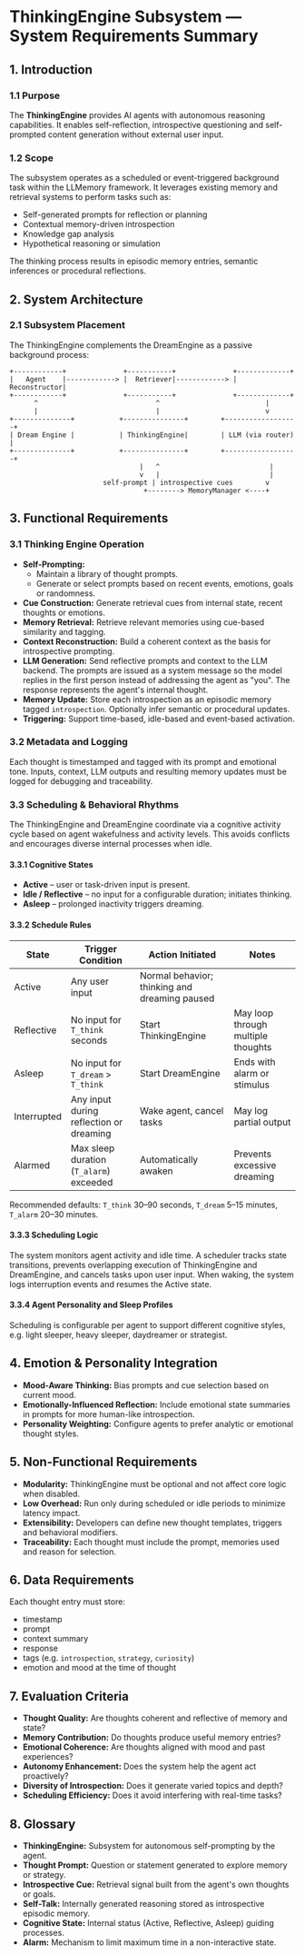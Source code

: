 # ThinkingEngine Subsystem — System Requirements Summary

## 1. Introduction

### 1.1 Purpose
The **ThinkingEngine** provides AI agents with autonomous reasoning capabilities. It enables self-reflection, introspective questioning and self-prompted content generation without external user input.

### 1.2 Scope
The subsystem operates as a scheduled or event-triggered background task within the LLMemory framework. It leverages existing memory and retrieval systems to perform tasks such as:
- Self-generated prompts for reflection or planning
- Contextual memory-driven introspection
- Knowledge gap analysis
- Hypothetical reasoning or simulation

The thinking process results in episodic memory entries, semantic inferences or procedural reflections.

## 2. System Architecture

### 2.1 Subsystem Placement
The ThinkingEngine complements the DreamEngine as a passive background process:

```
+------------+              +-----------+              +-------------+
|   Agent    |------------> |  Retriever|------------> | Reconstructor|
+------------+              +-----------+              +-------------+
      ^                             ^                          |
      |                             |                          v
+--------------+           +---------------+        +------------------+
| Dream Engine |           | ThinkingEngine|        | LLM (via router) |
+--------------+           +---------------+        +------------------+
                                |   ^                           |
                                v   |                           |
                       self-prompt | introspective cues        v
                                 +--------> MemoryManager <----+
```

## 3. Functional Requirements

### 3.1 Thinking Engine Operation
- **Self-Prompting:**
  - Maintain a library of thought prompts.
  - Generate or select prompts based on recent events, emotions, goals or randomness.
- **Cue Construction:** Generate retrieval cues from internal state, recent thoughts or emotions.
- **Memory Retrieval:** Retrieve relevant memories using cue-based similarity and tagging.
- **Context Reconstruction:** Build a coherent context as the basis for introspective prompting.
- **LLM Generation:** Send reflective prompts and context to the LLM backend. The
  prompts are issued as a system message so the model replies in the first
  person instead of addressing the agent as "you". The response represents the
  agent's internal thought.
- **Memory Update:** Store each introspection as an episodic memory tagged `introspection`. Optionally infer semantic or procedural updates.
- **Triggering:** Support time-based, idle-based and event-based activation.

### 3.2 Metadata and Logging
Each thought is timestamped and tagged with its prompt and emotional tone. Inputs, context, LLM outputs and resulting memory updates must be logged for debugging and traceability.

### 3.3 Scheduling & Behavioral Rhythms
The ThinkingEngine and DreamEngine coordinate via a cognitive activity cycle based on agent wakefulness and activity levels. This avoids conflicts and encourages diverse internal processes when idle.

#### 3.3.1 Cognitive States
- **Active** – user or task-driven input is present.
- **Idle / Reflective** – no input for a configurable duration; initiates thinking.
- **Asleep** – prolonged inactivity triggers dreaming.

#### 3.3.2 Schedule Rules
| State | Trigger Condition | Action Initiated | Notes |
|-------|------------------|-----------------|-------|
| Active | Any user input | Normal behavior; thinking and dreaming paused | |
| Reflective | No input for `T_think` seconds | Start ThinkingEngine | May loop through multiple thoughts |
| Asleep | No input for `T_dream` > `T_think` | Start DreamEngine | Ends with alarm or stimulus |
| Interrupted | Any input during reflection or dreaming | Wake agent, cancel tasks | May log partial output |
| Alarmed | Max sleep duration (`T_alarm`) exceeded | Automatically awaken | Prevents excessive dreaming |

Recommended defaults: `T_think` 30–90 seconds, `T_dream` 5–15 minutes, `T_alarm` 20–30 minutes.

#### 3.3.3 Scheduling Logic
The system monitors agent activity and idle time. A scheduler tracks state transitions, prevents overlapping execution of ThinkingEngine and DreamEngine, and cancels tasks upon user input. When waking, the system logs interruption events and resumes the Active state.

#### 3.3.4 Agent Personality and Sleep Profiles
Scheduling is configurable per agent to support different cognitive styles, e.g. light sleeper, heavy sleeper, daydreamer or strategist.

## 4. Emotion & Personality Integration
- **Mood-Aware Thinking:** Bias prompts and cue selection based on current mood.
- **Emotionally-Influenced Reflection:** Include emotional state summaries in prompts for more human-like introspection.
- **Personality Weighting:** Configure agents to prefer analytic or emotional thought styles.

## 5. Non-Functional Requirements
- **Modularity:** ThinkingEngine must be optional and not affect core logic when disabled.
- **Low Overhead:** Run only during scheduled or idle periods to minimize latency impact.
- **Extensibility:** Developers can define new thought templates, triggers and behavioral modifiers.
- **Traceability:** Each thought must include the prompt, memories used and reason for selection.

## 6. Data Requirements
Each thought entry must store:
- timestamp
- prompt
- context summary
- response
- tags (e.g. `introspection`, `strategy`, `curiosity`)
- emotion and mood at the time of thought

## 7. Evaluation Criteria
- **Thought Quality:** Are thoughts coherent and reflective of memory and state?
- **Memory Contribution:** Do thoughts produce useful memory entries?
- **Emotional Coherence:** Are thoughts aligned with mood and past experiences?
- **Autonomy Enhancement:** Does the system help the agent act proactively?
- **Diversity of Introspection:** Does it generate varied topics and depth?
- **Scheduling Efficiency:** Does it avoid interfering with real-time tasks?

## 8. Glossary
- **ThinkingEngine:** Subsystem for autonomous self-prompting by the agent.
- **Thought Prompt:** Question or statement generated to explore memory or strategy.
- **Introspective Cue:** Retrieval signal built from the agent's own thoughts or goals.
- **Self-Talk:** Internally generated reasoning stored as introspective episodic memory.
- **Cognitive State:** Internal status (Active, Reflective, Asleep) guiding processes.
- **Alarm:** Mechanism to limit maximum time in a non-interactive state.

